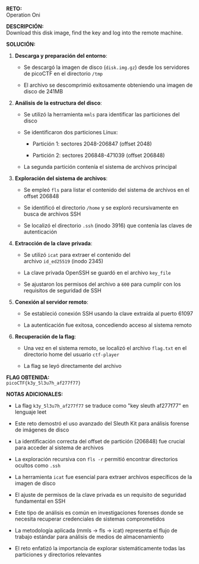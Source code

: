 **RETO:**  
Operation Oni

**DESCRIPCIÓN:**  
Download this disk image, find the key and log into the remote machine.

**SOLUCIÓN:**

1. **Descarga y preparación del entorno**:
    
    - Se descargó la imagen de disco (`disk.img.gz`) desde los servidores de picoCTF en el directorio `/tmp`
        
    - El archivo se descomprimió exitosamente obteniendo una imagen de disco de 241MB
        
2. **Análisis de la estructura del disco**:
    
    - Se utilizó la herramienta `mmls` para identificar las particiones del disco
        
    - Se identificaron dos particiones Linux:
        
        - Partición 1: sectores 2048-206847 (offset 2048)
            
        - Partición 2: sectores 206848-471039 (offset 206848)
            
    - La segunda partición contenía el sistema de archivos principal
        
3. **Exploración del sistema de archivos**:
    
    - Se empleó `fls` para listar el contenido del sistema de archivos en el offset 206848
        
    - Se identificó el directorio `/home` y se exploró recursivamente en busca de archivos SSH
        
    - Se localizó el directorio `.ssh` (inodo 3916) que contenía las claves de autenticación
        
4. **Extracción de la clave privada**:
    
    - Se utilizó `icat` para extraer el contenido del archivo `id_ed25519` (inodo 2345)
        
    - La clave privada OpenSSH se guardó en el archivo `key_file`
        
    - Se ajustaron los permisos del archivo a `600` para cumplir con los requisitos de seguridad de SSH
        
5. **Conexión al servidor remoto**:
    
    - Se estableció conexión SSH usando la clave extraída al puerto 61097
        
    - La autenticación fue exitosa, concediendo acceso al sistema remoto
        
6. **Recuperación de la flag**:
    
    - Una vez en el sistema remoto, se localizó el archivo `flag.txt` en el directorio home del usuario `ctf-player`
        
    - La flag se leyó directamente del archivo
        

**FLAG OBTENIDA:**  
`picoCTF{k3y_5l3u7h_af277f77}`

**NOTAS ADICIONALES:**

- La flag `k3y_5l3u7h_af277f77` se traduce como "key sleuth af277f77" en lenguaje leet
    
- Este reto demostró el uso avanzado del Sleuth Kit para análisis forense de imágenes de disco
    
- La identificación correcta del offset de partición (206848) fue crucial para acceder al sistema de archivos
    
- La exploración recursiva con `fls -r` permitió encontrar directorios ocultos como `.ssh`
    
- La herramienta `icat` fue esencial para extraer archivos específicos de la imagen de disco
    
- El ajuste de permisos de la clave privada es un requisito de seguridad fundamental en SSH
    
- Este tipo de análisis es común en investigaciones forenses donde se necesita recuperar credenciales de sistemas comprometidos
    
- La metodología aplicada (mmls → fls → icat) representa el flujo de trabajo estándar para análisis de medios de almacenamiento
    
- El reto enfatizó la importancia de explorar sistemáticamente todas las particiones y directorios relevantes